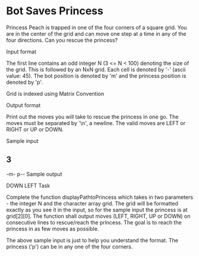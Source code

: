 # Bot Saves Princess
 
Princess Peach is trapped in one of the four corners of a square grid. You are in the center of the grid and can move one step at a time in any of the four directions. Can you rescue the princess?

Input format

The first line contains an odd integer N (3 <= N < 100) denoting the size of the grid. This is followed by an NxN grid. Each cell is denoted by '-' (ascii value: 45). The bot position is denoted by 'm' and the princess position is denoted by 'p'.

Grid is indexed using Matrix Convention

Output format

Print out the moves you will take to rescue the princess in one go. The moves must be separated by '\n', a newline. The valid moves are LEFT or RIGHT or UP or DOWN.

Sample input

3
---
-m-
p--
Sample output

DOWN
LEFT
Task

Complete the function displayPathtoPrincess which takes in two parameters - the integer N and the character array grid. The grid will be formatted exactly as you see it in the input, so for the sample input the princess is at grid[2][0]. The function shall output moves (LEFT, RIGHT, UP or DOWN) on consecutive lines to rescue/reach the princess. The goal is to reach the princess in as few moves as possible.

The above sample input is just to help you understand the format. The princess ('p') can be in any one of the four corners.